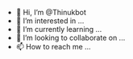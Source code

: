 - 👋 Hi, I’m @Thinukbot
- 👀 I’m interested in ...
- 🌱 I’m currently learning ...
- 💞️ I’m looking to collaborate on ...
- 📫 How to reach me ...

<!---
Thinukbot/Thinukbot is a ✨ special ✨ repository because its `README.md` (this file) appears on your GitHub profile.
You can click the Preview link to take a look at your changes.
--->
